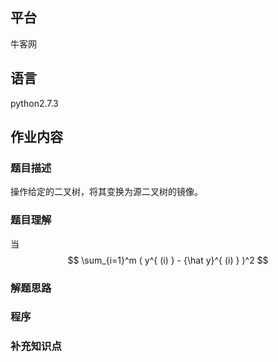 ## 平台
牛客网

## 语言
python2.7.3

## 作业内容

### 题目描述
操作给定的二叉树，将其变换为源二叉树的镜像。



### 题目理解
当 $$ \sum_{i=1}^m ( y^{ (i) } - {\hat y}^{ (i) } )^2 $$


### 解题思路



### 程序



### 补充知识点
